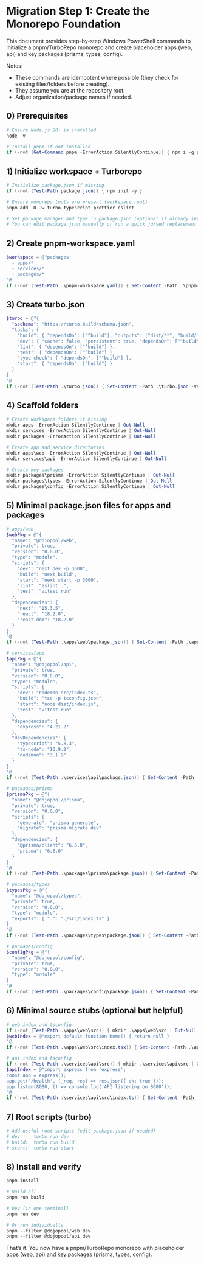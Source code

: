 # Migration Step 1: Create the Monorepo Foundation

This document provides step-by-step Windows PowerShell commands to initialize a pnpm/TurboRepo monorepo and create placeholder apps (web, api) and key packages (prisma, types, config).

Notes:
- These commands are idempotent where possible (they check for existing files/folders before creating).
- They assume you are at the repository root.
- Adjust organization/package names if needed.

## 0) Prerequisites

```powershell
# Ensure Node.js 20+ is installed
node -v

# Install pnpm if not installed
if (-not (Get-Command pnpm -ErrorAction SilentlyContinue)) { npm i -g pnpm } ; pnpm -v
```

## 1) Initialize workspace + Turborepo

```powershell
# Initialize package.json if missing
if (-not (Test-Path package.json)) { npm init -y }

# Ensure monorepo tools are present (workspace root)
pnpm add -D -w turbo typescript prettier eslint

# Set package manager and type in package.json (optional if already set)
# You can edit package.json manually or run a quick jq/sed replacement if desired.
```

## 2) Create pnpm-workspace.yaml

```powershell
$workspace = @"packages:
  - apps/*
  - services/*
  - packages/*
"@
if (-not (Test-Path .\pnpm-workspace.yaml)) { Set-Content -Path .\pnpm-workspace.yaml -Value $workspace -Encoding UTF8 }
```

## 3) Create turbo.json

```powershell
$turbo = @"{
  "$schema": "https://turbo.build/schema.json",
  "tasks": {
    "build": { "dependsOn": ["^build"], "outputs": ["dist/**", "build/**", ".next/**"] },
    "dev": { "cache": false, "persistent": true, "dependsOn": ["^build"] },
    "lint": { "dependsOn": ["^build"] },
    "test": { "dependsOn": ["^build"] },
    "type-check": { "dependsOn": ["^build"] },
    "start": { "dependsOn": ["build"] }
  }
}
"@
if (-not (Test-Path .\turbo.json)) { Set-Content -Path .\turbo.json -Value $turbo -Encoding UTF8 }
```

## 4) Scaffold folders

```powershell
# Create workspace folders if missing
mkdir apps -ErrorAction SilentlyContinue | Out-Null
mkdir services -ErrorAction SilentlyContinue | Out-Null
mkdir packages -ErrorAction SilentlyContinue | Out-Null

# Create app and service directories
mkdir apps\web -ErrorAction SilentlyContinue | Out-Null
mkdir services\api -ErrorAction SilentlyContinue | Out-Null

# Create key packages
mkdir packages\prisma -ErrorAction SilentlyContinue | Out-Null
mkdir packages\types -ErrorAction SilentlyContinue | Out-Null
mkdir packages\config -ErrorAction SilentlyContinue | Out-Null
```

## 5) Minimal package.json files for apps and packages

```powershell
# apps/web
$webPkg = @"{
  "name": "@dojopool/web",
  "private": true,
  "version": "0.0.0",
  "type": "module",
  "scripts": {
    "dev": "next dev -p 3000",
    "build": "next build",
    "start": "next start -p 3000",
    "lint": "eslint .",
    "test": "vitest run"
  },
  "dependencies": {
    "next": "15.3.5",
    "react": "18.2.0",
    "react-dom": "18.2.0"
  }
}
"@
if (-not (Test-Path .\apps\web\package.json)) { Set-Content -Path .\apps\web\package.json -Value $webPkg -Encoding UTF8 }

# services/api
$apiPkg = @"{
  "name": "@dojopool/api",
  "private": true,
  "version": "0.0.0",
  "type": "module",
  "scripts": {
    "dev": "nodemon src/index.ts",
    "build": "tsc -p tsconfig.json",
    "start": "node dist/index.js",
    "test": "vitest run"
  },
  "dependencies": {
    "express": "4.21.2"
  },
  "devDependencies": {
    "typescript": "5.8.3",
    "ts-node": "10.9.2",
    "nodemon": "3.1.9"
  }
}
"@
if (-not (Test-Path .\services\api\package.json)) { Set-Content -Path .\services\api\package.json -Value $apiPkg -Encoding UTF8 }

# packages/prisma
$prismaPkg = @"{
  "name": "@dojopool/prisma",
  "private": true,
  "version": "0.0.0",
  "scripts": {
    "generate": "prisma generate",
    "migrate": "prisma migrate dev"
  },
  "dependencies": {
    "@prisma/client": "6.6.0",
    "prisma": "6.6.0"
  }
}
"@
if (-not (Test-Path .\packages\prisma\package.json)) { Set-Content -Path .\packages\prisma\package.json -Value $prismaPkg -Encoding UTF8 }

# packages/types
$typesPkg = @"{
  "name": "@dojopool/types",
  "private": true,
  "version": "0.0.0",
  "type": "module",
  "exports": { ".": "./src/index.ts" }
}
"@
if (-not (Test-Path .\packages\types\package.json)) { Set-Content -Path .\packages\types\package.json -Value $typesPkg -Encoding UTF8 }

# packages/config
$configPkg = @"{
  "name": "@dojopool/config",
  "private": true,
  "version": "0.0.0",
  "type": "module"
}
"@
if (-not (Test-Path .\packages\config\package.json)) { Set-Content -Path .\packages\config\package.json -Value $configPkg -Encoding UTF8 }
```

## 6) Minimal source stubs (optional but helpful)

```powershell
# web index and tsconfig
if (-not (Test-Path .\apps\web\src)) { mkdir .\apps\web\src | Out-Null }
$webIndex = @"export default function Home() { return null }
"@
if (-not (Test-Path .\apps\web\src\index.tsx)) { Set-Content -Path .\apps\web\src\index.tsx -Value $webIndex -Encoding UTF8 }

# api index and tsconfig
if (-not (Test-Path .\services\api\src)) { mkdir .\services\api\src | Out-Null }
$apiIndex = @"import express from 'express';
const app = express();
app.get('/health', (_req, res) => res.json({ ok: true }));
app.listen(8080, () => console.log('API listening on 8080'));
"@
if (-not (Test-Path .\services\api\src\index.ts)) { Set-Content -Path .\services\api\src\index.ts -Value $apiIndex -Encoding UTF8 }
```

## 7) Root scripts (turbo)

```powershell
# Add useful root scripts (edit package.json if needed)
# dev:    turbo run dev
# build:  turbo run build
# start:  turbo run start
```

## 8) Install and verify

```powershell
pnpm install

# Build all
pnpm run build

# Dev (in one terminal)
pnpm run dev

# Or run individually
pnpm --filter @dojopool/web dev
pnpm --filter @dojopool/api dev
```

That’s it. You now have a pnpm/TurboRepo monorepo with placeholder apps (web, api) and key packages (prisma, types, config).
